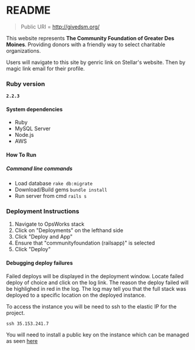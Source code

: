 # README

>Public URI = http://givedsm.org/

This website represents **The Community Foundation of Greater Des Moines**. Providing donors with a friendly way to select charitable organizations.

Users will navigate to this site by genric link on Stellar's website. Then by magic link email for their profile.
### Ruby version
**`2.2.3`**
#### System dependencies

- Ruby
- MySQL Server
- Node.js
- AWS 

####  How To Run
##### Command line commands
* Load database `rake db:migrate`
* Download/Build gems `bundle install`
* Run server from cmd `rails s`

### Deployment Instructions
1. Navigate to OpsWorks stack 
2. Click on "Deployments" on the lefthand side
3. Click "Deploy and App"
4. Ensure that "communityfoundation (railsapp)" is selected
5. Click "Deploy"

#### Debugging deploy failures
Failed deploys will be displayed in the deployment window. Locate failed deploy of choice and click on the log link. The reason the deploy failed will be highlighed in red in the log. The log may tell you that the full stack was deployed to a specific location on the deployed instance. 

To access the instance you will be need to ssh to the elastic IP for the project. 

`ssh 35.153.241.7` 

You will need to install a public key on the instance which can be managed as seen [here](https://docs.aws.amazon.com/opsworks/latest/userguide/security-ssh-access.html)
